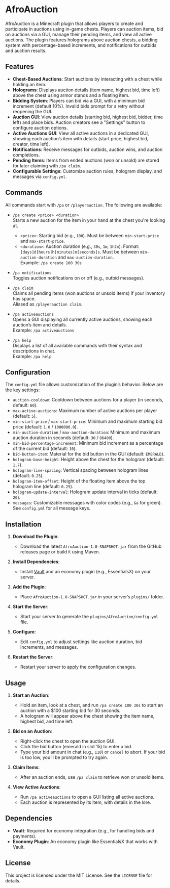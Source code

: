 # AfroAuction

AfroAuction is a Minecraft plugin that allows players to create and participate in auctions using in-game chests. Players can auction items, bid on auctions via a GUI, manage their pending items, and view all active auctions. The plugin features holograms above auction chests, a bidding system with percentage-based increments, and notifications for outbids and auction results.

## Features

- **Chest-Based Auctions**: Start auctions by interacting with a chest while holding an item.
- **Holograms**: Displays auction details (item name, highest bid, time left) above the chest using armor stands and a floating item.
- **Bidding System**: Players can bid via a GUI, with a minimum bid increment (default 10%). Invalid bids prompt for a retry without reopening the GUI.
- **Auction GUI**: View auction details (starting bid, highest bid, bidder, time left) and place bids. Auction creators see a "Settings" button to configure auction options.
- **Active Auctions GUI**: View all active auctions in a dedicated GUI, showing each auction’s item with details (start price, highest bid, creator, time left).
- **Notifications**: Receive messages for outbids, auction wins, and auction completions.
- **Pending Items**: Items from ended auctions (won or unsold) are stored for later claiming with `/pa claim`.
- **Configurable Settings**: Customize auction rules, hologram display, and messages via `config.yml`.

## Commands

All commands start with `/pa` or `/playerauction`. The following are available:

- `/pa create <price> <duration>`  
  Starts a new auction for the item in your hand at the chest you're looking at.  
  - `<price>`: Starting bid (e.g., `100`). Must be between `min-start-price` and `max-start-price`.  
  - `<duration>`: Auction duration (e.g., `30s`, `1m`, `1h2m`). Format: `[days]d[hours]h[minutes]m[seconds]s`. Must be between `min-auction-duration` and `max-auction-duration`.  
  Example: `/pa create 100 30s`

- `/pa notifications`  
  Toggles auction notifications on or off (e.g., outbid messages).

- `/pa claim`  
  Claims all pending items (won auctions or unsold items) if your inventory has space.  
  Aliased as `/playerauction claim`.

- `/pa activeauctions`  
  Opens a GUI displaying all currently active auctions, showing each auction’s item and details.  
  Example: `/pa activeauctions`

- `/pa help`  
  Displays a list of all available commands with their syntax and descriptions in chat.  
  Example: `/pa help`

## Configuration

The `config.yml` file allows customization of the plugin’s behavior. Below are the key settings:

- `auction-cooldown`: Cooldown between auctions for a player (in seconds, default: `60`).
- `max-active-auctions`: Maximum number of active auctions per player (default: `5`).
- `min-start-price` / `max-start-price`: Minimum and maximum starting bid price (default: `1.0` / `1000000.0`).
- `min-auction-duration` / `max-auction-duration`: Minimum and maximum auction duration in seconds (default: `30` / `86400`).
- `min-bid-percentage-increment`: Minimum bid increment as a percentage of the current bid (default: `10`).
- `bid-button-item`: Material for the bid button in the GUI (default: `EMERALD`).
- `hologram-base-height`: Height above the chest for the hologram (default: `1.7`).
- `hologram-line-spacing`: Vertical spacing between hologram lines (default: `0.25`).
- `hologram-item-offset`: Height of the floating item above the top hologram line (default: `0.25`).
- `hologram-update-interval`: Hologram update interval in ticks (default: `20`).
- `messages`: Customizable messages with color codes (e.g., `&a` for green). See `config.yml` for all message keys.

## Installation

1. **Download the Plugin**:
   - Download the latest `AfroAuction-1.0-SNAPSHOT.jar` from the GitHub releases page or build it using Maven.

2. **Install Dependencies**:
   - Install [Vault](https://www.spigotmc.org/resources/vault.34315/) and an economy plugin (e.g., EssentialsX) on your server.

3. **Add the Plugin**:
   - Place `AfroAuction-1.0-SNAPSHOT.jar` in your server’s `plugins/` folder.

4. **Start the Server**:
   - Start your server to generate the `plugins/AfroAuction/config.yml` file.

5. **Configure**:
   - Edit `config.yml` to adjust settings like auction duration, bid increments, and messages.

6. **Restart the Server**:
   - Restart your server to apply the configuration changes.

## Usage

1. **Start an Auction**:
   - Hold an item, look at a chest, and run `/pa create 100 30s` to start an auction with a $100 starting bid for 30 seconds.
   - A hologram will appear above the chest showing the item name, highest bid, and time left.

2. **Bid on an Auction**:
   - Right-click the chest to open the auction GUI.
   - Click the bid button (emerald in slot 15) to enter a bid.
   - Type your bid amount in chat (e.g., `110`) or `cancel` to abort. If your bid is too low, you’ll be prompted to try again.

3. **Claim Items**:
   - After an auction ends, use `/pa claim` to retrieve won or unsold items.

4. **View Active Auctions**:
   - Run `/pa activeauctions` to open a GUI listing all active auctions.
   - Each auction is represented by its item, with details in the lore.

## Dependencies

- **Vault**: Required for economy integration (e.g., for handling bids and payments).
- **Economy Plugin**: An economy plugin like EssentialsX that works with Vault.

## License

This project is licensed under the MIT License. See the `LICENSE` file for details.
